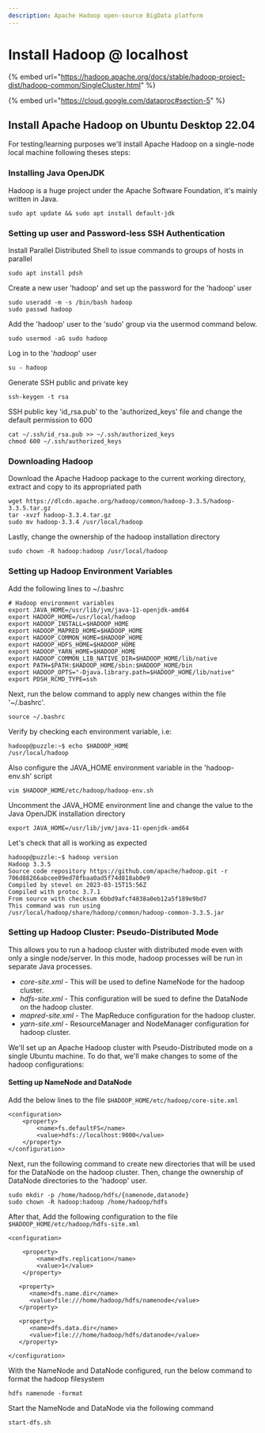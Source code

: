 ```yaml
---
description: Apache Hadoop open-source BigData platform
---
```


# Install Hadoop @ localhost

{% embed url="https://hadoop.apache.org/docs/stable/hadoop-project-dist/hadoop-common/SingleCluster.html" %}

{% embed url="https://cloud.google.com/dataproc#section-5" %}

## Install Apache Hadoop on Ubuntu Desktop 22.04&#x20;

For testing/learning purposes we'll install Apache Hadoop on a single-node local machine following theses steps:

### Installing Java OpenJDK

Hadoop is a huge project under the Apache Software Foundation, it's mainly written in Java.

```
sudo apt update && sudo apt install default-jdk
```

### Setting up user and Password-less SSH Authentication

Install Parallel Distributed Shell to issue commands to groups of hosts in parallel

```
sudo apt install pdsh
```

Create a new user 'hadoop' and set up the password for the 'hadoop' user

```
sudo useradd -m -s /bin/bash hadoop
sudo passwd hadoop
```

Add the 'hadoop' user to the 'sudo' group via the usermod command below.

```
sudo usermod -aG sudo hadoop
```

Log in to the '_hadoop_' user&#x20;

```
su - hadoop
```

Generate SSH public and private key

```
ssh-keygen -t rsa
```

SSH public key 'id\_rsa.pub' to the 'authorized\_keys' file and change the default permission to 600

```
cat ~/.ssh/id_rsa.pub >> ~/.ssh/authorized_keys
chmod 600 ~/.ssh/authorized_keys
```

### Downloading Hadoop

Download the Apache Hadoop package to the current working directory, extract and copy to its  appropriated path

```
wget https://dlcdn.apache.org/hadoop/common/hadoop-3.3.5/hadoop-3.3.5.tar.gz
tar -xvzf hadoop-3.3.4.tar.gz
sudo mv hadoop-3.3.4 /usr/local/hadoop
```

Lastly, change the ownership of the hadoop installation directory

```
sudo chown -R hadoop:hadoop /usr/local/hadoop
```

### Setting up Hadoop Environment Variables

Add the following lines to \~/.bashrc

```
# Hadoop environment variables
export JAVA_HOME=/usr/lib/jvm/java-11-openjdk-amd64
export HADOOP_HOME=/usr/local/hadoop
export HADOOP_INSTALL=$HADOOP_HOME
export HADOOP_MAPRED_HOME=$HADOOP_HOME
export HADOOP_COMMON_HOME=$HADOOP_HOME
export HADOOP_HDFS_HOME=$HADOOP_HOME
export HADOOP_YARN_HOME=$HADOOP_HOME
export HADOOP_COMMON_LIB_NATIVE_DIR=$HADOOP_HOME/lib/native
export PATH=$PATH:$HADOOP_HOME/sbin:$HADOOP_HOME/bin
export HADOOP_OPTS="-Djava.library.path=$HADOOP_HOME/lib/native"
export PDSH_RCMD_TYPE=ssh
```

Next, run the below command to apply new changes within the file '\~/.bashrc'.

```
source ~/.bashrc
```

Verify by checking each environment variable, i.e:

```
hadoop@puzzle:~$ echo $HADOOP_HOME
/usr/local/hadoop
```

Also configure the JAVA\_HOME environment variable in the 'hadoop-env.sh' script

```
vim $HADOOP_HOME/etc/hadoop/hadoop-env.sh
```

Uncomment the JAVA\_HOME environment line and change the value to the Java OpenJDK installation directory

```
export JAVA_HOME=/usr/lib/jvm/java-11-openjdk-amd64
```

Let's check that all is working as expected

```
hadoop@puzzle:~$ hadoop version
Hadoop 3.3.5
Source code repository https://github.com/apache/hadoop.git -r 706d88266abcee09ed78fbaa0ad5f74d818ab0e9
Compiled by stevel on 2023-03-15T15:56Z
Compiled with protoc 3.7.1
From source with checksum 6bbd9afcf4838a0eb12a5f189e9bd7
This command was run using /usr/local/hadoop/share/hadoop/common/hadoop-common-3.3.5.jar
```

### Setting up Hadoop Cluster: Pseudo-Distributed Mode

This allows you to run a hadoop cluster with distributed mode even with only a single node/server. In this mode, hadoop processes will be run in separate Java processes.

* _core-site.xml_ - This will be used to define NameNode for the hadoop cluster.
* _hdfs-site.xml_ - This configuration will be sued to define the DataNode on the hadoop cluster.
* _mapred-site.xml_ - The MapReduce configuration for the hadoop cluster.
* _yarn-site.xml_ - ResourceManager and NodeManager configuration for hadoop cluster.

We'll set up an Apache Hadoop cluster with Pseudo-Distributed mode on a single Ubuntu machine. To do that, we'll make changes to some of the hadoop configurations:

#### Setting up NameNode and DataNode <a href="#setting-up-namenode-and-datanode" id="setting-up-namenode-and-datanode"></a>

Add the below lines to the file `$HADOOP_HOME/etc/hadoop/core-site.xml`

```
<configuration>
    <property>
        <name>fs.defaultFS</name>
        <value>hdfs://localhost:9000</value>
    </property>
</configuration>
```

Next, run the following command to create new directories that will be used for the DataNode on the hadoop cluster. Then, change the ownership of DataNode directories to the 'hadoop' user.

```
sudo mkdir -p /home/hadoop/hdfs/{namenode,datanode}
sudo chown -R hadoop:hadoop /home/hadoop/hdfs
```

After that, Add the following configuration to the file `$HADOOP_HOME/etc/hadoop/hdfs-site.xml`

```
<configuration>

    <property>
        <name>dfs.replication</name>
        <value>1</value>
    </property>

   <property>
      <name>dfs.name.dir</name>
      <value>file:///home/hadoop/hdfs/namenode</value>
   </property>

   <property>
      <name>dfs.data.dir</name>
      <value>file:///home/hadoop/hdfs/datanode</value>
   </property>

</configuration>
```

With the NameNode and DataNode configured, run the below command to format the hadoop filesystem

```
hdfs namenode -format
```

Start the NameNode and DataNode via the following command

```
start-dfs.sh
```
